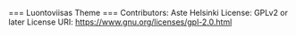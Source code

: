 === Luontoviisas Theme ===
Contributors: Aste Helsinki
License: GPLv2 or later
License URI: https://www.gnu.org/licenses/gpl-2.0.html
